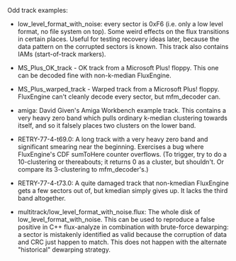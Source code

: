 Odd track examples:

- low_level_format_with_noise: every sector is 0xF6 (i.e. only a low level format, no file system on top). Some weird effects on the flux transitions in certain places. Useful for testing recovery ideas later, because the data pattern on the corrupted sectors is known. This track also contains IAMs (start-of-track markers). 
- MS_Plus_OK_track - OK track from a Microsoft Plus! floppy. This one can be decoded fine with non-k-median FluxEngine.
- MS_Plus_warped_track - Warped track from a Microsoft Plus! floppy. FluxEngine can't cleanly decode every sector, but mfm_decoder can.

- amiga: David Given's Amiga Workbench example track. This contains a very heavy
zero band which pulls ordinary k-median clustering towards itself, and so it falsely places two clusters on the lower band.

- RETRY-77-4-t69.0: A long track with a very heavy zero band and significant smearing near the beginning. Exercises a bug where FluxEngine's CDF sumToHere counter overflows. (To trigger, try to do a 10-clustering or thereabouts; it returns 0 as a cluster, but shouldn't. Or compare its 3-clustering to mfm_decoder's.)

- RETRY-77-4-t73.0: A quite damaged track that non-kmedian FluxEngine gets a few sectors out of, but kmedian simply gives up. It lacks the third band altogether.

- multitrack/low_level_format_with_noise.flux: The whole disk of low_level_format_with_noise. This can be used to reproduce a false positive in C++ flux-analyze in combination with brute-force dewarping: a sector is mistakenly identified as valid because the corruption of data and CRC just happen to match. This does not happen with the alternate "historical" dewarping strategy.
